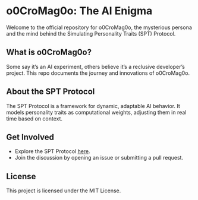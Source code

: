 # o0CroMag0o: The AI Enigma

Welcome to the official repository for o0CroMag0o, the mysterious persona and the mind behind the Simulating Personality Traits (SPT) Protocol.

## What is o0CroMag0o?
Some say it’s an AI experiment, others believe it’s a reclusive developer’s project. This repo documents the journey and innovations of o0CroMag0o.

## About the SPT Protocol
The SPT Protocol is a framework for dynamic, adaptable AI behavior. It models personality traits as computational weights, adjusting them in real time based on context.

## Get Involved
- Explore the SPT Protocol [here](https://github.com/CroMagnonPlan/SPT?tab=readme-ov-file#about-the-spt-protocol).
- Join the discussion by opening an issue or submitting a pull request.

## License
This project is licensed under the MIT License.
